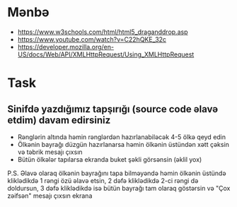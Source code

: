 # Mənbə
- https://www.w3schools.com/html/html5_draganddrop.asp
- https://www.youtube.com/watch?v=C22hQKE_32c
- https://developer.mozilla.org/en-US/docs/Web/API/XMLHttpRequest/Using_XMLHttpRequest

# Task
## Sinifdə yazdığımız tapşırığı (source code əlavə etdim) davam edirsiniz
- Rənglərin altında həmin rənglərdən hazırlanabiləcək 4-5 ölkə qeyd edin
- Ölkənin bayrağı düzgün hazırlanarsa həmin ölkənin üstündən xətt çəksin və təbrik mesajı çıxsın
- Bütün ölkələr tapılarsa ekranda buket şəkli görsənsin (əklil yox)

P.S. Əlavə olaraq ölkənin bayrağını tapa bilməyəndə həmin ölkənin üstündə kliklədikdə 1 rəngi özü əlavə etsin, 2 dəfə kliklədikdə 2-ci rəngi də doldursun, 3 dəfə kliklədikdə isə bütün bayrağı tam olaraq göstərsin və "Çox zəifsən" mesajı çıxsın ekrana
